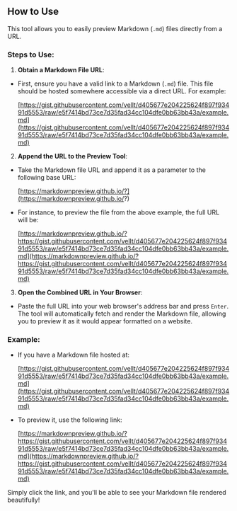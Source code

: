 ## How to Use

This tool allows you to easily preview Markdown (`.md`) files directly from a URL.

### Steps to Use:

1. **Obtain a Markdown File URL**:
   
  - First, ensure you have a valid link to a Markdown (`.md`) file. This file should be hosted somewhere accessible via a direct URL. For example:
    
    [https://gist.githubusercontent.com/vellt/d405677e204225624f897f93491d5553/raw/e5f7414bd73ce7d35fad34cc104dfe0bb63bb43a/example.md](https://gist.githubusercontent.com/vellt/d405677e204225624f897f93491d5553/raw/e5f7414bd73ce7d35fad34cc104dfe0bb63bb43a/example.md)
    
    
2. **Append the URL to the Preview Tool**:
  
  - Take the Markdown file URL and append it as a parameter to the following base URL:
    
    [https://markdownpreview.github.io/?](https://markdownpreview.github.io/?)
    
  - For instance, to preview the file from the above example, the full URL will be:
    
    [https://markdownpreview.github.io/?https://gist.githubusercontent.com/vellt/d405677e204225624f897f93491d5553/raw/e5f7414bd73ce7d35fad34cc104dfe0bb63bb43a/example.md](https://markdownpreview.github.io/?https://gist.githubusercontent.com/vellt/d405677e204225624f897f93491d5553/raw/e5f7414bd73ce7d35fad34cc104dfe0bb63bb43a/example.md)
    
3. **Open the Combined URL in Your Browser**:
  
  - Paste the full URL into your web browser's address bar and press `Enter`. The tool will automatically fetch and render the Markdown file, allowing you to preview it as it would appear formatted on a website.

### Example:

- If you have a Markdown file hosted at:

  [https://gist.githubusercontent.com/vellt/d405677e204225624f897f93491d5553/raw/e5f7414bd73ce7d35fad34cc104dfe0bb63bb43a/example.md](https://gist.githubusercontent.com/vellt/d405677e204225624f897f93491d5553/raw/e5f7414bd73ce7d35fad34cc104dfe0bb63bb43a/example.md)
  
- To preview it, use the following link:
  
  [https://markdownpreview.github.io/?https://gist.githubusercontent.com/vellt/d405677e204225624f897f93491d5553/raw/e5f7414bd73ce7d35fad34cc104dfe0bb63bb43a/example.md](https://markdownpreview.github.io/?https://gist.githubusercontent.com/vellt/d405677e204225624f897f93491d5553/raw/e5f7414bd73ce7d35fad34cc104dfe0bb63bb43a/example.md)
  

Simply click the link, and you'll be able to see your Markdown file rendered beautifully!
